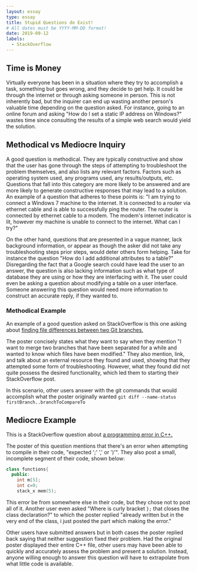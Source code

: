 ```yaml
---
layout: essay
type: essay
title: Stupid Questions do Exist!
# All dates must be YYYY-MM-DD format!
date: 2019-09-12
labels:
  - StackOverflow
---
```


## Time is Money
Virtually everyone has been in a situation where they try to accomplish a task, something but goes wrong, and they decide to get help. It could be through the internet or through asking someone in person. This is not inherently bad, but the inquirer can end up wasting another person's valuable time depending on the question asked. For instance, going to an online forum and asking "How do I set a static IP address on Windows?" wastes time since consulting the results of a simple web search would yield the solution.

## Methodical vs Mediocre Inquiry
A good question is methodical. They are typically constructive and show that the user has gone through the steps of attempting to troubleshoot the problem themselves, and also lists any relevant factors. Factors such as operating system used, any programs used, any results/outputs, etc. Questions that fall into this category are more likely to be answered and are more likely to generate constructive responses that may lead to a solution. An example of a question that adheres to these points is: "I am trying to connect a Windows 7 machine to the internet. It is connected to a router via ethernet cable and is able to successfully ping the router. The router is connected by ethernet cable to a modem. The modem's internet indicator is lit, however my machine is unable to connect to the internet. What can I try?"

On the other hand, questions that are presented in a vague manner, lack background information, or appear as though the asker did not take any troubleshooting steps prior steps, would deter others form helping. Take for instance the question "How do I add additional attributes to a table?" Disregarding the fact that a Google search could have lead the user to an answer, the question is also lacking information such as what type of database they are using or how they are interfacing with it. The user could even be asking a question about modifying a table on a user interface. Someone answering this question would need more information to construct an accurate reply, if they wanted to.

### Methodical Example
An example of a good question asked on StackOverflow is this one asking about [finding file differences between two Git branches.](https://stackoverflow.com/questions/822811/showing-which-files-have-changed-between-two-revisions) 

The poster concisely states what they want to say when they mention "I want to merge two branches that have been separated for a while and wanted to know which files have been modified." They also mention, link, and talk about an external resource they found and used, showing that they attempted some form of troubleshooting. However, what they found did not quite possess the desired functionality, which led them to starting their StackOverflow post. 

In this scenario, other users answer with the git commands that would accomplish what the poster originally wanted 
`git diff --name-status firstBranch..branchToCompareTo`

## Mediocre Example
This is a StackOverflow question about [a programming error in C++.](https://stackoverflow.com/questions/55690279/error-expected-or-before-numeric-constant)

The poster of this question mentions that there's an error when attempting to compile in their code, "expected ';' ',' or ')'". They also post a small, incomplete segment of their code, shown below:

```cpp
class functions{
  public:
    int m[5];
    int c=0;
    stack_x mem(5);
```

This error be from somewhere else in their code, but they chose not to post all of it. Another user even asked "Where is curly bracket `};` that closes the class declaration?" to which the poster replied "already written but in the very end of the class, i just posted the part which making the error." 

Other users have submitted answers but in both cases the poster replied back saying that neither suggestion fixed their problem. Had the original poster displayed their entire C++ file, other users may have been able to quickly and accurately assess the problem and present a solution. Instead, anyone willing enough to answer this question will have to extrapolate from what little code is available.